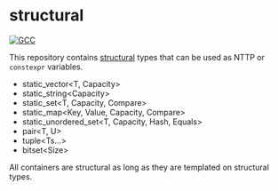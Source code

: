 # structural

[![GCC](https://github.com/jan-moeller/structural/actions/workflows/gcc.yml/badge.svg)](https://github.com/jan-moeller/structural/actions/workflows/gcc.yml)

This repository contains [structural](https://en.cppreference.com/w/cpp/language/template_parameters) types that can be
used as NTTP or `constexpr` variables.

- static_vector\<T, Capacity>
- static_string\<Capacity>
- static_set\<T, Capacity, Compare>
- static_map\<Key, Value, Capacity, Compare>
- static_unordered_set\<T, Capacity, Hash, Equals>
- pair\<T, U>
- tuple\<Ts...>
- bitset\<Size>

All containers are structural as long as they are templated on structural types.
